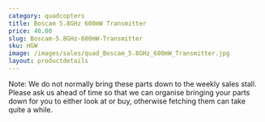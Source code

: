 ```yaml
---
category: quadcopters
title: Boscam 5.8GHz 600mW Transmitter
price: 40.00
slug: Boscam-5.8GHz-600mW-Transmitter
sku: HGW
image: /images/sales/quad_Boscam_5.8GHz_600mW_Transmitter.jpg
layout: productdetails
---
```

Note: We do not normally bring these parts down to the weekly sales stall. Please ask us ahead of time so that we can organise bringing your parts down for you to either look at or buy, otherwise fetching them can take quite a while.